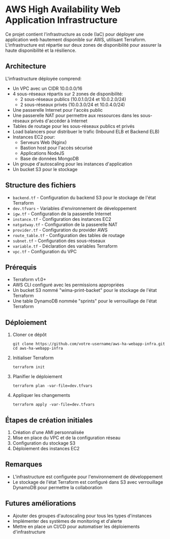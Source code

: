# AWS High Availability Web Application Infrastructure

Ce projet contient l'infrastructure as code (IaC) pour déployer une application web hautement disponible sur AWS, utilisant Terraform. L'infrastructure est répartie sur deux zones de disponibilité pour assurer la haute disponibilité et la résilience.

## Architecture

L'infrastructure déployée comprend:

- Un VPC avec un CIDR 10.0.0.0/16
- 4 sous-réseaux répartis sur 2 zones de disponibilité:
  - 2 sous-réseaux publics (10.0.1.0/24 et 10.0.2.0/24)
  - 2 sous-réseaux privés (10.0.3.0/24 et 10.0.4.0/24)
- Une passerelle Internet pour l'accès public
- Une passerelle NAT pour permettre aux ressources dans les sous-réseaux privés d'accéder à Internet
- Tables de routage pour les sous-réseaux publics et privés
- Load balancers pour distribuer le trafic (Inbound ELB et Backend ELB)
- Instances EC2 pour:
  - Serveurs Web (Nginx)
  - Bastion host pour l'accès sécurisé
  - Applications NodeJS
  - Base de données MongoDB
- Un groupe d'autoscaling pour les instances d'application
- Un bucket S3 pour le stockage

## Structure des fichiers

- `backend.tf` - Configuration du backend S3 pour le stockage de l'état Terraform
- `dev.tfvars` - Variables d'environnement de développement
- `igw.tf` - Configuration de la passerelle Internet
- `instance.tf` - Configuration des instances EC2
- `natgatway.tf` - Configuration de la passerelle NAT
- `provider.tf` - Configuration du provider AWS
- `route_table.tf` - Configuration des tables de routage
- `subnet.tf` - Configuration des sous-réseaux
- `variable.tf` - Déclaration des variables Terraform
- `vpc.tf` - Configuration du VPC

## Prérequis

- Terraform v1.0+
- AWS CLI configuré avec les permissions appropriées
- Un bucket S3 nommé "wima-print-backet" pour le stockage de l'état Terraform
- Une table DynamoDB nommée "sprints" pour le verrouillage de l'état Terraform

## Déploiement

1. Cloner ce dépôt
   ```
   git clone https://github.com/votre-username/aws-ha-webapp-infra.git
   cd aws-ha-webapp-infra
   ```

2. Initialiser Terraform
   ```
   terraform init
   ```

3. Planifier le déploiement
   ```
   terraform plan -var-file=dev.tfvars
   ```

4. Appliquer les changements
   ```
   terraform apply -var-file=dev.tfvars
   ```

## Étapes de création initiales

1. Création d'une AMI personnalisée
2. Mise en place du VPC et de la configuration réseau
3. Configuration du stockage S3
4. Déploiement des instances EC2

## Remarques

- L'infrastructure est configurée pour l'environnement de développement
- Le stockage de l'état Terraform est configuré dans S3 avec verrouillage DynamoDB pour permettre la collaboration

## Futures améliorations

- Ajouter des groupes d'autoscaling pour tous les types d'instances
- Implémenter des systèmes de monitoring et d'alerte
- Mettre en place un CI/CD pour automatiser les déploiements d'infrastructure
